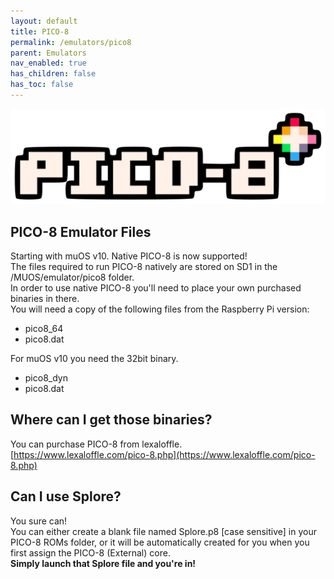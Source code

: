 ```yaml
---
layout: default
title: PICO-8
permalink: /emulators/pico8
parent: Emulators
nav_enabled: true
has_children: false
has_toc: false
---
```


![](assets/images/pico8.png)

## PICO-8 Emulator Files

Starting with muOS v10. Native PICO-8 is now supported!  
The files required to run PICO-8 natively are stored on SD1 in the /MUOS/emulator/pico8 folder.  
In order to use native PICO-8 you'll need to place your own purchased binaries in there.  
You will need a copy of the following files from the Raspberry Pi version:  
- pico8_64
- pico8.dat

For muOS v10 you need the 32bit binary.
- pico8_dyn
- pico8.dat

## Where can I get those binaries?
You can purchase PICO-8 from lexaloffle.  
[https://www.lexaloffle.com/pico-8.php](https://www.lexaloffle.com/pico-8.php)

## Can I use Splore?
You sure can!  
You can either create a blank file named Splore.p8 [case sensitive] in your PICO-8 ROMs folder, or it will be automatically created for you when you first assign the PICO-8 (External) core.  
**Simply launch that Splore file and you're in!**
